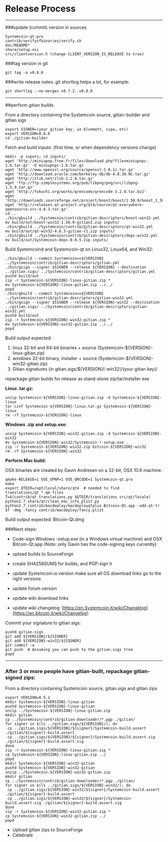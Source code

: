 Release Process
====================

* * *

###update (commit) version in sources


	Systemcoin-qt.pro
	contrib/verifysfbinaries/verify.sh
	doc/README*
	share/setup.nsi
	src/clientversion.h (change CLIENT_VERSION_IS_RELEASE to true)

###tag version in git

	git tag -a v0.8.0

###write release notes. git shortlog helps a lot, for example:

	git shortlog --no-merges v0.7.2..v0.8.0

* * *

##perform gitian builds

 From a directory containing the Systemcoin source, gitian-builder and gitian.sigs
  
	export SIGNER=(your gitian key, ie bluematt, sipa, etc)
	export VERSION=0.8.0
	cd ./gitian-builder

 Fetch and build inputs: (first time, or when dependency versions change)

	mkdir -p inputs; cd inputs/
	wget 'http://miniupnp.free.fr/files/download.php?file=miniupnpc-1.6.tar.gz' -O miniupnpc-1.6.tar.gz
	wget 'http://www.openssl.org/source/openssl-1.0.1c.tar.gz'
	wget 'http://download.oracle.com/berkeley-db/db-4.8.30.NC.tar.gz'
	wget 'http://zlib.net/zlib-1.2.6.tar.gz'
	wget 'ftp://ftp.simplesystems.org/pub/libpng/png/src/libpng-1.5.9.tar.gz'
	wget 'http://fukuchi.org/works/qrencode/qrencode-3.2.0.tar.bz2'
	wget 'http://downloads.sourceforge.net/project/boost/boost/1.50.0/boost_1_50_0.tar.bz2'
	wget 'http://releases.qt-project.org/qt4/source/qt-everywhere-opensource-src-4.8.3.tar.gz'
	cd ..
	./bin/gbuild ../Systemcoin/contrib/gitian-descriptors/boost-win32.yml
	mv build/out/boost-win32-1.50.0-gitian2.zip inputs/
	./bin/gbuild ../Systemcoin/contrib/gitian-descriptors/qt-win32.yml
	mv build/out/qt-win32-4.8.3-gitian-r1.zip inputs/
	./bin/gbuild ../Systemcoin/contrib/gitian-descriptors/deps-win32.yml
	mv build/out/Systemcoin-deps-0.0.5.zip inputs/

 Build Systemcoind and Systemcoin-qt on Linux32, Linux64, and Win32:
  
	./bin/gbuild --commit Systemcoin=v${VERSION} ../Systemcoin/contrib/gitian-descriptors/gitian.yml
	./bin/gsign --signer $SIGNER --release ${VERSION} --destination ../gitian.sigs/ ../Systemcoin/contrib/gitian-descriptors/gitian.yml
	pushd build/out
	zip -r Systemcoin-${VERSION}-linux-gitian.zip *
	mv Systemcoin-${VERSION}-linux-gitian.zip ../../
	popd
	./bin/gbuild --commit Systemcoin=v${VERSION} ../Systemcoin/contrib/gitian-descriptors/gitian-win32.yml
	./bin/gsign --signer $SIGNER --release ${VERSION}-win32 --destination ../gitian.sigs/ ../Systemcoin/contrib/gitian-descriptors/gitian-win32.yml
	pushd build/out
	zip -r Systemcoin-${VERSION}-win32-gitian.zip *
	mv Systemcoin-${VERSION}-win32-gitian.zip ../../
	popd

  Build output expected:

  1. linux 32-bit and 64-bit binaries + source (Systemcoin-${VERSION}-linux-gitian.zip)
  2. windows 32-bit binary, installer + source (Systemcoin-${VERSION}-win32-gitian.zip)
  3. Gitian signatures (in gitian.sigs/${VERSION}[-win32]/(your gitian key)/

repackage gitian builds for release as stand-alone zip/tar/installer exe

**Linux .tar.gz:**

	unzip Systemcoin-${VERSION}-linux-gitian.zip -d Systemcoin-${VERSION}-linux
	tar czvf Systemcoin-${VERSION}-linux.tar.gz Systemcoin-${VERSION}-linux
	rm -rf Systemcoin-${VERSION}-linux

**Windows .zip and setup.exe:**

	unzip Systemcoin-${VERSION}-win32-gitian.zip -d Systemcoin-${VERSION}-win32
	mv Systemcoin-${VERSION}-win32/Systemcoin-*-setup.exe .
	zip -r Systemcoin-${VERSION}-win32.zip bitcoin-${VERSION}-win32
	rm -rf Systemcoin-${VERSION}-win32

**Perform Mac build:**

  OSX binaries are created by Gavin Andresen on a 32-bit, OSX 10.6 machine.

	qmake RELEASE=1 USE_UPNP=1 USE_QRCODE=1 Systemcoin-qt.pro
	make
	export QTDIR=/opt/local/share/qt4  # needed to find translations/qt_*.qm files
	T=$(contrib/qt_translations.py $QTDIR/translations src/qt/locale)
	python2.7 share/qt/clean_mac_info_plist.py
	python2.7 contrib/macdeploy/macdeployqtplus Bitcoin-Qt.app -add-qt-tr $T -dmg -fancy contrib/macdeploy/fancy.plist

 Build output expected: Bitcoin-Qt.dmg

###Next steps:

* Code-sign Windows -setup.exe (in a Windows virtual machine) and
  OSX Bitcoin-Qt.app (Note: only Gavin has the code-signing keys currently)

* upload builds to SourceForge

* create SHA256SUMS for builds, and PGP-sign it

* update Systemcoin.io version
  make sure all OS download links go to the right versions

* update forum version

* update wiki download links

* update wiki changelog: [https://en.Systemcoin.it/wiki/Changelog](https://en.bitcoin.it/wiki/Changelog)

Commit your signature to gitian.sigs:

	pushd gitian.sigs
	git add ${VERSION}/${SIGNER}
	git add ${VERSION}-win32/${SIGNER}
	git commit -a
	git push  # Assuming you can push to the gitian.sigs tree
	popd

-------------------------------------------------------------------------

### After 3 or more people have gitian-built, repackage gitian-signed zips:

From a directory containing Systemcoin source, gitian.sigs and gitian zips

	export VERSION=0.5.1
	mkdir Systemcoin-${VERSION}-linux-gitian
	pushd Systemcoin-${VERSION}-linux-gitian
	unzip ../Systemcoin-${VERSION}-linux-gitian.zip
	mkdir gitian
	cp ../Systemcoin/contrib/gitian-downloader/*.pgp ./gitian/
	for signer in $(ls ../gitian.sigs/${VERSION}/); do
	 cp ../gitian.sigs/${VERSION}/${signer}/Systemcoin-build.assert ./gitian/${signer}-build.assert
	 cp ../gitian.sigs/${VERSION}/${signer}/Systemcoin-build.assert.sig ./gitian/${signer}-build.assert.sig
	done
	zip -r Systemcoin-${VERSION}-linux-gitian.zip *
	cp Systemcoin-${VERSION}-linux-gitian.zip ../
	popd
	mkdir Systemcoin-${VERSION}-win32-gitian
	pushd Systemcoin-${VERSION}-win32-gitian
	unzip ../Systemcoin-${VERSION}-win32-gitian.zip
	mkdir gitian
	cp ../Systemcoin/contrib/gitian-downloader/*.pgp ./gitian/
	for signer in $(ls ../gitian.sigs/${VERSION}-win32/); do
	 cp ../gitian.sigs/${VERSION}-win32/${signer}/Systemcoin-build.assert ./gitian/${signer}-build.assert
	 cp ../gitian.sigs/${VERSION}-win32/${signer}/Systemcoin-build.assert.sig ./gitian/${signer}-build.assert.sig
	done
	zip -r Systemcoin-${VERSION}-win32-gitian.zip *
	cp Systemcoin-${VERSION}-win32-gitian.zip ../
	popd

- Upload gitian zips to SourceForge
- Celebrate 
